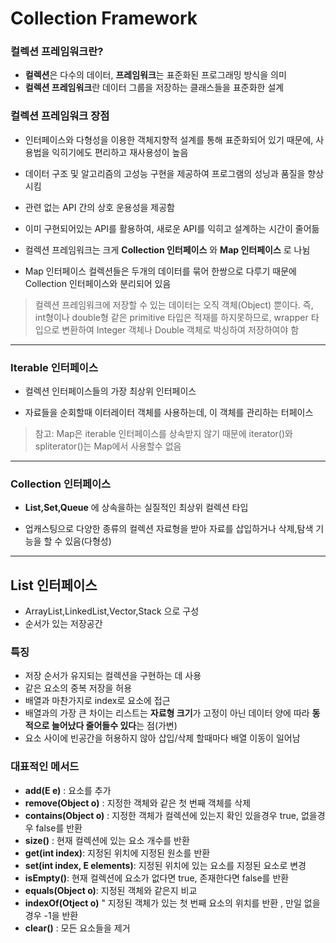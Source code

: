 # Collection Framework
### 컬렉션 프레임워크란?
- **컬렉션**은 다수의 데이터, **프레임워크**는 표준화된 프로그래밍 방식을 의미
- **컬렉션 프레임워크**란 데이터 그룹을 저장하는 클래스들을 표준화한 설계

### 컬렉션 프레임워크 장점
- 인터페이스와 다형성을 이용한 객체지향적 설계를 통해 표준화되어 있기 때문에, 사용법을 익히기에도 편리하고 재사용성이 높음

- 데이터 구조 및 알고리즘의 고성능 구현을 제공하여 프로그램의 성닝과 품질을 향상시킴

- 관련 없는 API 간의 상호 운용성을 제공함

- 이미 구현되어있는 API를 활용하여, 새로운 API를 익히고 설계하는 시간이 줄어듦

- 컬렉션 프레임워크는 크게 **Collection 인터페이스** 와 **Map 인터페이스** 로 나뉨

- Map 인터페이스 컬렉션들은 두개의 데이터를 묶어 한쌍으로 다루기 때문에 
Collection 인터페이스와 분리되어 있음 

>컬렉션 프레임워크에 저장할 수 있는 데이터는 오직 객체(Object) 뿐이다.
즉, int형이나 double형 같은 primitive 타입은 적재를 하지못하므로, wrapper 타입으로 변환하여 Integer 객체나 Double 객체로 박싱하여 저장하여야 함


---

### Iterable 인터페이스

- 컬렉션 인터페이스들의 가장 최상위 인터페이스

- 자료들을 순회할때 이터레이터 객체를 사용하는데, 이 객체를 관리하는 터페이스

>참고:  Map은 iterable 인터페이스를 상속받지 않기 때문에 iterator()와 spliterator()는 Map에서 사용할수 없음

---

### Collection 인터페이스

- **List,Set,Queue** 에 상속을하는 실질적인 최상위 컬렉션 타입

- 업캐스팅으로 다양한 종류의 컬렉션 자료형을 받아 자료를 삽입하거나 삭제,탐색 기능을 할 수 있음(다형성)

---

## **List 인터페이스**

- ArrayList,LinkedList,Vector,Stack 으로 구성
- 순서가 있는 저장공간

### 특징
- 저장 순서가 유지되는 컬렉션을 구현하는 데 사용
- 같은 요소의 중복 저장을 허용
- 배열과 마찬가지로 index로 요소에 접근
- 배열과의 가장 큰 차이는 리스트는 **자료형 크기**가 고정이 아닌 데이터 양에 따라 **동적으로 늘어났다 줄어들수 있다**는 점(가변)
- 요소 사이에 빈공간을 허용하지 않아 삽입/삭제 할때마다 배열 이동이 일어남

### 대표적인 메서드

- **add(E e)** : 요소를 추가
- **remove(Object o)** : 지정한 객체와 같은 첫 번째 객체를 삭제
- **contains(Object o)** : 지정한 객체가 컬렉션에 있는지 확인 있을경우 true, 없을경우 false를 반환
- **size()** : 현재 컬렉션에 있는 요소 개수를 반환
- **get(int index)**: 지정된 위치에 지정된 원소를 반환
- **set(int index, E elements)**: 지정된 위치에 있는 요소를 지정된 요소로 변경
- **isEmpty()**: 현재 컬렉션에 요소가 없다면 true, 존재한다면 false를 반환
- **equals(Object o)**: 지정된 객체와 같은지 비교
- **indexOf(Otject o)** " 지정된 객체가 있는 첫 번째 요소의 위치를 반환 , 만일 없을경우 -1을 반환
- **clear()** : 모든 요소들을 제거
